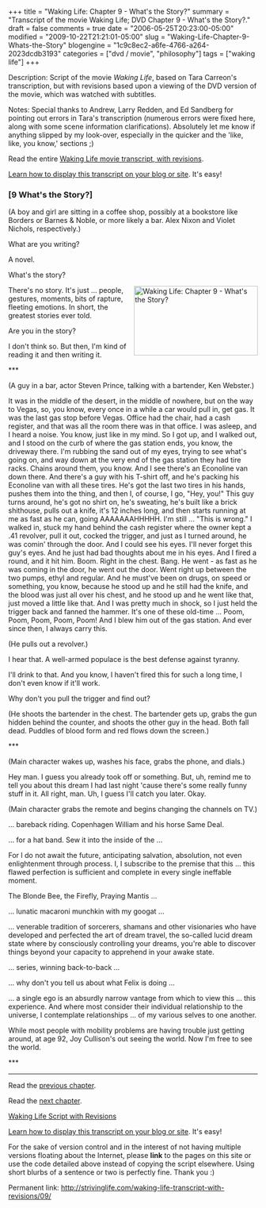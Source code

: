 +++
title = "Waking Life: Chapter 9 - What's the Story?"
summary = "Transcript of the movie Waking Life; DVD Chapter 9 - What's the Story?."
draft = false
comments = true
date = "2006-05-25T20:23:00-05:00"
modified = "2009-10-22T21:21:01-05:00"
slug = "Waking-Life-Chapter-9-Whats-the-Story"
blogengine = "1c9c8ec2-a6fe-4766-a264-2023dcdb3193"
categories = ["dvd / movie", "philosophy"]
tags = ["waking life"]
+++

<div class="WPArticleInfo">
<p>
Description: Script of the movie <em>Waking Life</em>, based on Tara Carreon&#39;s transcription, but with revisions based upon a viewing of the DVD version of the movie, which was watched with subtitles. 
</p>
<p>
Notes: Special thanks to Andrew, Larry Redden, and Ed Sandberg for pointing out errors in Tara&#39;s transcription (numerous errors were fixed here, along with some scene information clarifications). Absolutely let me know if anything slipped by my look-over, especially in the quicker and the &#39;like, like, you know,&#39; sections ;) 
</p>
<p>
Read the entire <a href="/waking-life-transcript-with-revisions/">Waking Life movie transcript, with revisions</a>. 
</p>
<p>
<a href="/words/post/Display-parts-of-the-Waking-Life-Transcript-on-your-site.aspx">Learn how to display this transcript on your blog or site</a>. It&#39;s easy!
</p>
</div>
<h3 class="waking_life_chapter">[<a id="nine" name="nine" title="nine"></a>9 What&#39;s the Story?] </h3>
<p>
(A boy and girl are sitting in a coffee shop, possibly at a bookstore like Borders or Barnes &amp; Noble, or more likely a bar. Alex Nixon and Violet Nichols, respectively.) 
</p>
<p>
What are you writing? 
</p>
<p>
A novel. 
</p>
<p>
What&#39;s the story? 
</p>
<p>
<a href="/files/images/WakingLife/WakingLife_09_1.jpg" onclick="window.open(this.href);return false;"><img src="/files/images/WakingLife/WakingLife_09_1_t.jpg" alt="Waking Life: Chapter 9 - What's the Story?" width="250" height="140" align="right" /></a>There&#39;s no story. It&#39;s just ... people, gestures, moments, bits of rapture, fleeting emotions. In short, the greatest stories ever told. 
</p>
<p>
Are you in the story? 
</p>
<p>
I don&#39;t think so. But then, I&#39;m kind of reading it and then writing it. 
</p>
<p>
*** 
</p>
<p>
(A guy in a bar, actor Steven Prince, talking with a bartender, Ken Webster.) 
</p>
<p>
It was in the middle of the desert, in the middle of nowhere, but on the way to Vegas, so, you know, every once in a while a car would pull in, get gas. It was the last gas stop before Vegas. Office had the chair, had a cash register, and that was all the room there was in that office. I was asleep, and I heard a noise. You know, just like in my mind. So I got up, and I walked out, and I stood on the curb of where the gas station ends, you know, the driveway there. I&#39;m rubbing the sand out of my eyes, trying to see what&#39;s going on, and way down at the very end of the gas station they had tire racks. Chains around them, you know. And I see there&#39;s an Econoline van down there. And there&#39;s a guy with his T-shirt off, and he&#39;s packing his Econoline van with all these tires. He&#39;s got the last two tires in his hands, pushes them into the thing, and then I, of course, I go, &quot;Hey, you!&quot; This guy turns around, he&#39;s got no shirt on, he&#39;s sweating, he&#39;s built like a brick shithouse, pulls out a knife, it&#39;s 12 inches long, and then starts running at me as fast as he can, going AAAAAAAHHHHH. I&#39;m still ... &quot;This is wrong.&quot; I walked in, stuck my hand behind the cash register where the owner kept a .41 revolver, pull it out, cocked the trigger, and just as I turned around, he was comin&#39; through the door. And I could see his eyes. I&#39;ll never forget this guy&#39;s eyes. And he just had bad thoughts about me in his eyes. And I fired a round, and it hit him. Boom. Right in the chest. Bang. He went - as fast as he was coming in the door, he went out the door. Went right up between the two pumps, ethyl and regular. And he must&#39;ve been on drugs, on speed or something, you know, because he stood up and he still had the knife, and the blood was just all over his chest, and he stood up and he went like that, just moved a little like that. And I was pretty much in shock, so I just held the trigger back and fanned the hammer. It&#39;s one of these old-time ... Poom, Poom, Poom, Poom, Poom! And I blew him out of the gas station. And ever since then, I always carry this. 
</p>
<p>
(He pulls out a revolver.) 
</p>
<p>
I hear that. A well-armed populace is the best defense against tyranny. 
</p>
<p>
I&#39;ll drink to that. And you know, I haven&#39;t fired this for such a long time, I don&#39;t even know if it&#39;ll work. 
</p>
<p>
Why don&#39;t you pull the trigger and find out? 
</p>
<p>
(He shoots the bartender in the chest. The bartender gets up, grabs the gun hidden behind the counter, and shoots the other guy in the head. Both fall dead. Puddles of blood form and red flows down the screen.) 
</p>
<p>
*** 
</p>
<p>
(Main character wakes up, washes his face, grabs the phone, and dials.) 
</p>
<p>
Hey man. I guess you already took off or something. But, uh, remind me to tell you about this dream I had last night &#39;cause there&#39;s some really funny stuff in it. All right, man. Uh, I guess I&#39;ll catch you later. Okay. 
</p>
<p>
(Main character grabs the remote and begins changing the channels on TV.) 
</p>
<p>
... bareback riding. Copenhagen William and his horse Same Deal. 
</p>
<p>
... for a hat band. Sew it into the inside of the ... 
</p>
<p>
For I do not await the future, anticipating salvation, absolution, not even enlightenment through process. I, I subscribe to the premise that this ... this flawed perfection is sufficient and complete in every single ineffable moment. 
</p>
<p>
The Blonde Bee, the Firefly, Praying Mantis ... 
</p>
<p>
... lunatic macaroni munchkin with my googat ... 
</p>
<p>
... venerable tradition of sorcerers, shamans and other visionaries who have developed and perfected the art of dream travel, the so-called lucid dream state where by consciously controlling your dreams, you&#39;re able to discover things beyond your capacity to apprehend in your awake state. 
</p>
<p>
... series, winning back-to-back ... 
</p>
<p>
... why don&#39;t you tell us about what Felix is doing ... 
</p>
<p>
... a single ego is an absurdly narrow vantage from which to view this ... this experience. And where most consider their individual relationship to the universe, I contemplate relationships ... of my various selves to one another. 
</p>
<p>
While most people with mobility problems are having trouble just getting around, at age 92, Joy Cullison&#39;s out seeing the world. Now I&#39;m free to see the world. 
</p>
<p>
*** 
</p>
<hr />
<p>
Read the <a href="/waking-life-transcript-with-revisions/08/">previous chapter</a>. 
</p>
<p>
Read the <a href="/waking-life-transcript-with-revisions/10/">next chapter</a>. 
</p>
<p>
<a href="/waking-life-transcript-with-revisions/">Waking Life Script with Revisions</a> 
</p>
<div class="tip">
<p>
<a href="/words/post/Display-parts-of-the-Waking-Life-Transcript-on-your-site.aspx">Learn how to display this transcript on your blog or site</a>. It&#39;s easy!
</p>
<p>
For the sake of version control and in the interest of not having multiple versions floating about the Internet, please <strong>link</strong> to the pages on this site or use the code detailed above instead of copying the script elsewhere. Using short blurbs of a sentence or two is perfectly fine. Thank you :) 
</p>
<p>
Permanent link: <a href="/waking-life-transcript-with-revisions/09/">http://strivinglife.com/waking-life-transcript-with-revisions/09/</a> 
</p>
</div>


